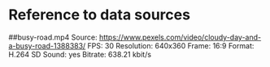 # Reference to data sources

##busy-road.mp4
Source: https://www.pexels.com/video/cloudy-day-and-a-busy-road-1388383/
FPS: 30
Resolution: 640x360
Frame: 16:9
Format: H.264 SD
Sound: yes
Bitrate: 638.21 kbit/s